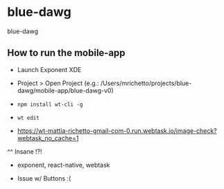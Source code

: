 # blue-dawg

blue-dawg

## How to run the mobile-app

- Launch Exponent XDE

- Project > Open Project (e.g.: /Users/mrichetto/projects/blue-dawg/mobile-app/blue-dawg-v0)

- `npm install wt-cli -g`

- `wt edit`

- https://wt-mattia-richetto-gmail-com-0.run.webtask.io/image-check?webtask_no_cache=1

^^ Insane !?!

- exponent, react-native, webtask

- Issue w/ Buttons :(
